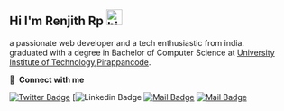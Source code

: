 ## Hi I'm Renjith Rp <img src="https://user-images.githubusercontent.com/1303154/88677602-1635ba80-d120-11ea-84d8-d263ba5fc3c0.gif" width="28px" alt="hi">

a passionate web developer and a tech enthusiastic from india. <br>
graduated with a degree in Bachelor of Computer Science at [University Institute of Technology,Pirappancode]("#").<br>


🔗 &nbsp;**Connect with me**

[![Twitter Badge](https://img.shields.io/badge/-@renjithrp-1ca0f1?style=flat&labelColor=1ca0f1&logo=twitter&logoColor=white&link=https://twitter.com/renjithrp)](https://twitter.com/renjithrp) [![Linkedin Badge](https://img.shields.io/badge/-RenjithRP-0e76a8?style=flat&labelColor=0e76a8&logo=linkedin&logoColor=white) [![Mail Badge](https://img.shields.io/badge/-@jny_depp_-e84393?style=flat&labelColor=e84393&logo=instagram&logoColor=white)](https://instagram.com/jny_depp_) [![Mail Badge](https://img.shields.io/badge/-RenjithRP-c0392b?style=flat&labelColor=c0392b&logo=gmail&logoColor=white)](mailto:renjithrp19@gmail.com)
<br>
